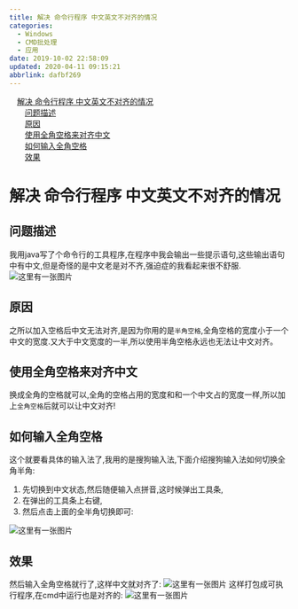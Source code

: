 ```yaml
---
title: 解决 命令行程序 中文英文不对齐的情况
categories: 
  - Windows
  - CMD批处理
  - 应用
date: 2019-10-02 22:58:09
updated: 2020-04-11 09:15:21
abbrlink: dafbf269
---
```

<div id='my_toc'><a href="/blog/dafbf269/#解决-命令行程序-中文英文不对齐的情况" class="header_1">解决 命令行程序 中文英文不对齐的情况</a>&nbsp;<br><a href="/blog/dafbf269/#问题描述" class="header_2">问题描述</a>&nbsp;<br><a href="/blog/dafbf269/#原因" class="header_2">原因</a>&nbsp;<br><a href="/blog/dafbf269/#使用全角空格来对齐中文" class="header_2">使用全角空格来对齐中文</a>&nbsp;<br><a href="/blog/dafbf269/#如何输入全角空格" class="header_2">如何输入全角空格</a>&nbsp;<br><a href="/blog/dafbf269/#效果" class="header_2">效果</a>&nbsp;<br></div>
<style>.header_1{margin-left: 1em;}.header_2{margin-left: 2em;}.header_3{margin-left: 3em;}.header_4{margin-left: 4em;}.header_5{margin-left: 5em;}.header_6{margin-left: 6em;}</style>
<!--more-->
<script>if (navigator.platform.search('arm')==-1){document.getElementById('my_toc').style.display = 'none';}var e,p = document.getElementsByTagName('p');while (p.length>0) {e = p[0];e.parentElement.removeChild(e);}</script>

<!--end-->
# 解决 命令行程序 中文英文不对齐的情况 #
## 问题描述 ##
我用java写了个命令行的工具程序,在程序中我会输出一些提示语句,这些输出语句中有中文,但是奇怪的是中文老是对不齐,强迫症的我看起来很不舒服.
![这里有一张图片](https://image-1257720033.cos.ap-shanghai.myqcloud.com/blog/cmd/OutputAlign/1.png)
## 原因 ##
之所以加入空格后中文无法对齐,是因为你用的是`半角空格`,全角空格的宽度小于一个中文的宽度.又大于中文宽度的一半,所以使用半角空格永远也无法让中文对齐。
## 使用全角空格来对齐中文 ##
换成全角的空格就可以,全角的空格占用的宽度和和一个中文占的宽度一样,所以加上`全角空格`后就可以让中文对齐!
## 如何输入全角空格 ##
这个就要看具体的输入法了,我用的是搜狗输入法,下面介绍搜狗输入法如何切换全角半角:
1. 先切换到中文状态,然后随便输入点拼音,这时候弹出工具条,
2. 在弹出的工具条上右键,
3. 然后点击上面的全半角切换即可:

![这里有一张图片](https://image-1257720033.cos.ap-shanghai.myqcloud.com/blog/cmd/OutputAlign/2.png)
## 效果 ##
然后输入全角空格就行了,这样中文就对齐了:
![这里有一张图片](https://image-1257720033.cos.ap-shanghai.myqcloud.com/blog/cmd/OutputAlign/3.png)
这样打包成可执行程序,在cmd中运行也是对齐的:
![这里有一张图片](https://image-1257720033.cos.ap-shanghai.myqcloud.com/blog/cmd/OutputAlign/4.png)
